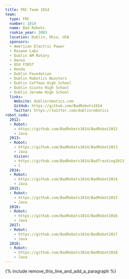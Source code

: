 ```yaml
---
title: FRC Team 1014
team:
  type: FRC
  number: 1014
  name: Bad Robots
  rookie_year: 2003
  location: Dublin, Ohio, USA
  sponsors:
  - American Electric Power
  - Roxane Labs
  - Dublin AM Rotary
  - Denso
  - OSU FIRST
  - Honda
  - Dublin Foundation
  - Dublin Robotics Boosters
  - Dublin Coffman High School
  - Dublin Scioto High School
  - Dublin Jerome High School
  links:
    Website: dublinrobotics.com
    GitHub: https://github.com/BadRobots1014
    Twitter: https://twitter.com/dublinrobotics
robot_code:
  2012:
  - Robot:
    - https://github.com/BadRobots1014/BadRobot2012
    - Java
  2013:
  - Robot:
    - https://github.com/BadRobots1014/BadRobot2013
    - Java
    Vision:
    - https://github.com/BadRobots1014/BadTracking2013
    - C
  2014:
  - Robot:
    - https://github.com/BadRobots1014/BadRobot2014
    - Java
  2015:
  - Robot:
    - https://github.com/BadRobots1014/BadRobot2015
    - Java
  2016:
  - Robot:
    - https://github.com/BadRobots1014/BadRobot2016
    - Java
  2017:
  - Robot:
    - https://github.com/BadRobots1014/BadRobot2017
    - Java
  2018:
  - Robot:
    - https://github.com/BadRobots1014/BadRobot2018
    - Java
---
```


{% include remove_this_line_and_add_a_paragraph %}
